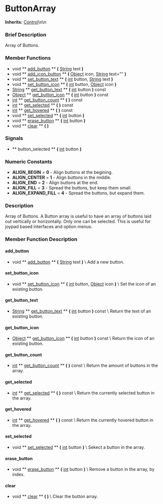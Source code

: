 #  ButtonArray  
**Inherits:** [Control](class_control)\\n\\n
###  Brief Description  
Array of Buttons.

###  Member Functions 
  * void  ** [add_button](#add_button) **  **(** [String](class_string) text  **)**
  * void  ** [add_icon_button](#add_icon_button) **  **(** [Object](class_object) icon, [String](class_string) text=""  **)**
  * void  ** [set_button_text](#set_button_text) **  **(** [int](class_int) button, [String](class_string) text  **)**
  * void  ** [set_button_icon](#set_button_icon) **  **(** [int](class_int) button, [Object](class_object) icon  **)**
  * [String](class_string)  ** [get_button_text](#get_button_text) **  **(** [int](class_int) button  **)** const
  * [Object](class_object)  ** [get_button_icon](#get_button_icon) **  **(** [int](class_int) button  **)** const
  * [int](class_int)  ** [get_button_count](#get_button_count) **  **(** **)** const
  * [int](class_int)  ** [get_selected](#get_selected) **  **(** **)** const
  * [int](class_int)  ** [get_hovered](#get_hovered) **  **(** **)** const
  * void  ** [set_selected](#set_selected) **  **(** [int](class_int) button  **)**
  * void  ** [erase_button](#erase_button) **  **(** [int](class_int) button  **)**
  * void  ** [clear](#clear) **  **(** **)**

###  Signals  
  *  ** button_selected **  **(** [int](class_int) button  **)**

###  Numeric Constants  
  * **ALIGN_BEGIN** = **0** - Align buttons at the begining.
  * **ALIGN_CENTER** = **1** - Align buttons in the middle.
  * **ALIGN_END** = **2** - Align buttons at the end.
  * **ALIGN_FILL** = **3** - Spread the buttons, but keep them small.
  * **ALIGN_EXPAND_FILL** = **4** - Spread the buttons, but expand them.

###  Description  
Array of Buttons. A Button array is useful to have an array of buttons laid out vertically or horizontally. Only one can be selected. This is useful for joypad based interfaces and option menus.

###  Member Function Description  
#### <a name="add_button">add_button</a>
  * void  ** [add_button](#add_button) **  **(** [String](class_string) text  **)**
\\
Add a new button.
#### <a name="set_button_icon">set_button_icon</a>
  * void  ** [set_button_icon](#set_button_icon) **  **(** [int](class_int) button, [Object](class_object) icon  **)**
\\
Set the icon of an existing button.
#### <a name="get_button_text">get_button_text</a>
  * [String](class_string)  ** [get_button_text](#get_button_text) **  **(** [int](class_int) button  **)** const
\\
Return the text of an existing button.
#### <a name="get_button_icon">get_button_icon</a>
  * [Object](class_object)  ** [get_button_icon](#get_button_icon) **  **(** [int](class_int) button  **)** const
\\
Return the icon of an existing button.
#### <a name="get_button_count">get_button_count</a>
  * [int](class_int)  ** [get_button_count](#get_button_count) **  **(** **)** const
\\
Return the amount of buttons in the array.
#### <a name="get_selected">get_selected</a>
  * [int](class_int)  ** [get_selected](#get_selected) **  **(** **)** const
\\
Return the currently selected button in the array.
#### <a name="get_hovered">get_hovered</a>
  * [int](class_int)  ** [get_hovered](#get_hovered) **  **(** **)** const
\\
Return the currently hovered button in the array.
#### <a name="set_selected">set_selected</a>
  * void  ** [set_selected](#set_selected) **  **(** [int](class_int) button  **)**
\\
Sekect a button in the array.
#### <a name="erase_button">erase_button</a>
  * void  ** [erase_button](#erase_button) **  **(** [int](class_int) button  **)**
\\
Remove a button in the array, by index.
#### <a name="clear">clear</a>
  * void  ** [clear](#clear) **  **(** **)**
\\
Clear the button array.
